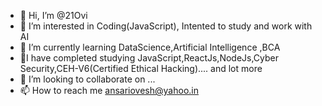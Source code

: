 - 👋 Hi, I’m @21Ovi
- 👀 I’m interested in Coding(JavaScript), Intented to study and work with AI
- 🌱 I’m currently learning DataScience,Artificial Intelligence ,BCA
- 🏁I have completed studying JavaScript,ReactJs,NodeJs,Cyber Security,CEH-V6(Certified Ethical Hacking).... and lot more
- 💞️ I’m looking to collaborate on ...
- 📫 How to reach me ansariovesh@yahoo.in

<!---
21Ovi/21Ovi is a ✨ special ✨ repository because its `README.md` (this file) appears on your GitHub profile.
You can click the Preview link to take a look at your changes.
--->
